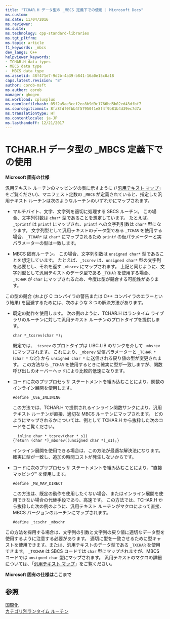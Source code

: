 ```yaml
---
title: "TCHAR.H データ型の _MBCS 定義下での使用 | Microsoft Docs"
ms.custom: 
ms.date: 11/04/2016
ms.reviewer: 
ms.suite: 
ms.technology: cpp-standard-libraries
ms.tgt_pltfrm: 
ms.topic: article
f1_keywords: _mbcs
dev_langs: C++
helpviewer_keywords:
- TCHAR.H data types
- MBCS data type
- _MBCS data type
ms.assetid: 48f471e7-9d2b-4a39-b841-16a0e15c0a18
caps.latest.revision: "8"
author: corob-msft
ms.author: corob
manager: ghogen
ms.workload: cplusplus
ms.openlocfilehash: 05f2a5ae3ccf2ec8b9d9c1766bd5b02ed43dfbf7
ms.sourcegitcommit: 8fa8fdf0fbb4f57950f1e8f4f9b81b4d39ec7d7a
ms.translationtype: HT
ms.contentlocale: ja-JP
ms.lasthandoff: 12/21/2017
---
```

# <a name="using-tcharh-data-types-with-mbcs"></a>TCHAR.H データ型の _MBCS 定義下での使用
**Microsoft 固有の仕様**  
  
 汎用テキスト ルーチンのマッピングの表に示すように (「[汎用テキスト マップ](../c-runtime-library/generic-text-mappings.md)」をご覧ください)、マニフェスト定数の `_MBCS` が定義されていると、指定した汎用テキスト ルーチンは次のようなルーチンのいずれかにマップされます。  
  
-   マルチバイト、文字、文字列を適切に処理する SBCS ルーチン。 この場合、文字列引数は `char*` 型であることを想定しています。 たとえば、`_tprintf` は `printf` にマップされ、`printf` への文字列引数は `char*` 型になります。 文字列型として汎用テキストのデータ型である `_TCHAR` を使用する場合、`_TCHAR*` は `char*` にマップされるため `printf` の仮パラメーターと実パラメーターの型は一致します。  
  
-   MBCS 固有ルーチン。 この場合、文字列引数は `unsigned char*` 型であることを想定しています。 たとえば、`_tcsrev` は、`unsigned char*` 型の文字列を必要とし、それを返す `_mbsrev` にマップされます。 上記と同じように、文字列型として汎用テキストのデータ型である `_TCHAR` を使用する場合、`_TCHAR` が `char` にマップされるため、今度は型が競合する可能性があります。  
  
 この型の競合 (および C コンパイラの警告または C++ コンパイラのエラーという結果) を回避するためには、次のような 3 つの解決方法があります。  
  
-   既定の動作を使用します。 次の例のように、TCHAR.H はランタイム ライブラリのルーチンに対して汎用テキスト ルーチンのプロトタイプを提供します。  
  
    ```  
    char *_tcsrev(char *);  
    ```  
  
     既定では、`_tcsrev` のプロトタイプは LIBC.LIB のサンクを介して `_mbsrev` にマップされます。 これにより、`_mbsrev` 受信パラメーターと `_TCHAR *` (`char *` など) から `unsigned char *` に送信される戻り値の型が変更されます。 この方法なら `_TCHAR` を使用するときに確実に型が一致しますが、関数呼び出しのオーバーヘッドにより比較的低速になります。  
  
-   コードに次のプリプロセッサ ステートメントを組み込むことにより、関数のインライン展開を使用します。  
  
    ```  
    #define _USE_INLINING  
    ```  
  
     この方法では、TCHAR.H で提供されるインライン関数サンクにより、汎用テキスト ルーチンが直接、適切な MBCS ルーチンにマップされます。 どのようにマップされるかについては、例として TCHAR.H から抜粋した次のコードをご覧ください。  
  
    ```  
    __inline char *_tcsrev(char *_s1)  
    {return (char *)_mbsrev((unsigned char *)_s1);}  
    ```  
  
     インライン展開を使用できる場合は、この方法が最適な解決法になります。確実に型が一致し、追加の時間コストが発生しないからです。  
  
-   コードに次のプリプロセッサ ステートメントを組み込むことにより、"直接マッピング" を使用します。  
  
    ```  
    #define _MB_MAP_DIRECT  
    ```  
  
     この方法は、既定の動作を使用したくない場合、またはインライン展開を使用できない場合の代替手段であり、高速です。 この方法では、TCHAR.H から抜粋した次の例のように、汎用テキスト ルーチンがマクロによって直接、MBCS バージョンのルーチンにマップされます。  
  
    ```  
    #define _tcschr _mbschr  
    ```  
  
 この方法を採用する場合は、文字列の引数と文字列の戻り値に適切なデータ型を使用するように注意する必要があります。 適切に型を一致させるために型キャストを使用できます。または、汎用テキストのデータ型である `_TXCHAR` を使用できます。 `_TXCHAR` は SBCS コードでは `char` 型にマップされますが、MBCS コードでは `unsigned char` 型にマップされます。 汎用テキストのマクロの詳細については、「[汎用テキスト マップ](../c-runtime-library/generic-text-mappings.md)」をご覧ください。  
  
 **Microsoft 固有の仕様はここまで**  
  
## <a name="see-also"></a>参照  
 [国際化](../c-runtime-library/internationalization.md)   
 [カテゴリ別ランタイム ルーチン](../c-runtime-library/run-time-routines-by-category.md)